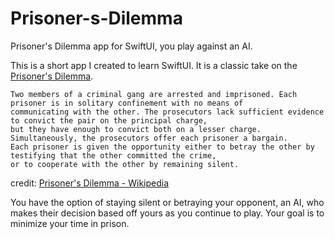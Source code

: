 # Prisoner-s-Dilemma
Prisoner's Dilemma app for SwiftUI, you play against an AI.

This is a short app I created to learn SwiftUI. It is a classic take on the [Prisoner's Dilemma](https://en.wikipedia.org/wiki/Prisoner%27s_dilemma).

```
Two members of a criminal gang are arrested and imprisoned. Each prisoner is in solitary confinement with no means of
communicating with the other. The prosecutors lack sufficient evidence to convict the pair on the principal charge,
but they have enough to convict both on a lesser charge. Simultaneously, the prosecutors offer each prisoner a bargain.
Each prisoner is given the opportunity either to betray the other by testifying that the other committed the crime,
or to cooperate with the other by remaining silent.
```
credit: [Prisoner's Dilemma - Wikipedia](https://en.wikipedia.org/wiki/Prisoner%27s_dilemma)

You have the option of staying silent or betraying your opponent, an AI, who makes their decision based off yours as you continue to play. Your goal is to minimize your time in prison.
